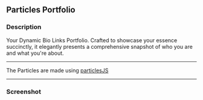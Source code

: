## Particles Portfolio 

### Description 
Your Dynamic Bio Links Portfolio. Crafted to showcase your essence succinctly, it elegantly presents a comprehensive snapshot of who you are and what you're about.
<hr>

The Particles are made using <a href="https://vincentgarreau.com/particles.js" >particlesJS<a>

<hr>

### Screenshot





